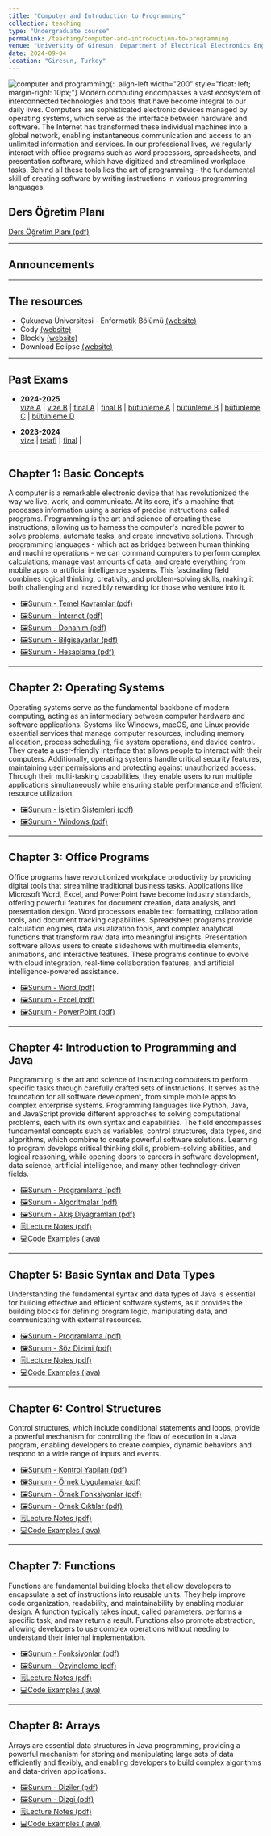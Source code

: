 ```yaml
---
title: "Computer and Introduction to Programming"
collection: teaching
type: "Undergraduate course"
permalink: /teaching/computer-and-introduction-to-programming
venue: "University of Giresun, Department of Electrical Electronics Engineering"
date: 2024-09-04
location: "Giresun, Turkey"
---
```


![computer and programming](/images/teaching/computer-and-programming.webp){: .align-left width="200" style="float: left; margin-right: 10px;"} 
Modern computing encompasses a vast ecosystem of interconnected technologies and tools that have become integral to our daily lives. Computers are sophisticated electronic devices managed by operating systems, which serve as the interface between hardware and software. The Internet has transformed these individual machines into a global network, enabling instantaneous communication and access to an unlimited information and services. In our professional lives, we regularly interact with office programs such as word processors, spreadsheets, and presentation software, which have digitized and streamlined workplace tasks. Behind all these tools lies the art of programming - the fundamental skill of creating software by writing instructions in various programming languages. 

## Ders Öğretim Planı
[Ders Öğretim Planı (pdf)](../files/computer/Bolum_00_Ders_Ogretim_Planı.pdf)

---

## Announcements

---

## The resources

- Çukurova Üniversitesi - Enformatik Bölümü [(website)](https://enformatik.cu.edu.tr/cu/Dersler/compulsory-courses/temel-bilgi-teknolojileri-kullanimi/)
- Cody [(website)](https://f.eba.gov.tr/cody/)
- Blockly [(website)](https://blockly.games/)
- Download Eclipse [(website)](https://www.eclipse.org/downloads/packages/installer)

---

## Past Exams  

- **2024-2025**  
  [vize A](../files/computer/2024-2025-computer-vize-a-cevaplar.pdf) | 
  [vize B](../files/computer/2024-2025-computer-vize-b-cevaplar.pdf) | 
  [final A](../files/computer/2024-2025-computer-final-a-cevaplar.pdf) | 
  [final B](../files/computer/2024-2025-computer-final-b-cevaplar.pdf) | 
  [bütünleme A](../files/computer/2024-2025-computer-butunleme-a-cevaplar.pdf) | 
  [bütünleme B](../files/computer/2024-2025-computer-butunleme-b-cevaplar.pdf) | 
  [bütünleme C](../files/computer/2024-2025-computer-butunleme-c-cevaplar.pdf) | 
  [bütünleme D](../files/computer/2024-2025-computer-butunleme-d-cevaplar.pdf)

- **2023-2024**  
  [vize](../files/computer/2023-2024-computer-vize-cevaplar.pdf) | 
  [telafi](../files/computer/2023-2024-computer-telafi-cevaplar.pdf) | 
  [final](../files/computer/2023-2024-computer-final-cevaplar.pdf) | 

---

## Chapter 1: Basic Concepts

A computer is a remarkable electronic device that has revolutionized the way we live, work, and communicate. At its core, it's a machine that processes information using a series of precise instructions called programs. Programming is the art and science of creating these instructions, allowing us to harness the computer's incredible power to solve problems, automate tasks, and create innovative solutions. Through programming languages - which act as bridges between human thinking and machine operations - we can command computers to perform complex calculations, manage vast amounts of data, and create everything from mobile apps to artificial intelligence systems. This fascinating field combines logical thinking, creativity, and problem-solving skills, making it both challenging and incredibly rewarding for those who venture into it.

- [🖼️Sunum - Temel Kavramlar (pdf)](../files/computer/Bolum_01_Temel_kavramlar.pdf)
- [🖼️Sunum - İnternet (pdf)](../files/computer/Bolum_01_Internet.pdf)
- [🖼️Sunum - Donanım (pdf)](../files/computer/Bolum_01_Donanim.pdf)
- [🖼️Sunum - Bilgisayarlar (pdf)](../files/java/slides/Bolum_01_Bilgisayarlar.pdf)
- [🖼️Sunum - Hesaplama (pdf)](../files/java/slides/Bolum_01_Hesaplama_Hesaplamali_Dusunme.pdf)

---

## Chapter 2: Operating Systems

Operating systems serve as the fundamental backbone of modern computing, acting as an intermediary between computer hardware and software applications. Systems like Windows, macOS, and Linux provide essential services that manage computer resources, including memory allocation, process scheduling, file system operations, and device control. They create a user-friendly interface that allows people to interact with their computers. Additionally, operating systems handle critical security features, maintaining user permissions and protecting against unauthorized access. Through their multi-tasking capabilities, they enable users to run multiple applications simultaneously while ensuring stable performance and efficient resource utilization.

- [🖼️Sunum - İşletim Sistemleri (pdf)](../files/computer/Bolum_02_İsletim_sistemleri.pdf)
- [🖼️Sunum - Windows (pdf)](../files/computer/Bolum_02_Windows.pdf)

---

## Chapter 3: Office Programs

Office programs have revolutionized workplace productivity by providing digital tools that streamline traditional business tasks. Applications like Microsoft Word, Excel, and PowerPoint have become industry standards, offering powerful features for document creation, data analysis, and presentation design. Word processors enable text formatting, collaboration tools, and document tracking capabilities. Spreadsheet programs provide calculation engines, data visualization tools, and complex analytical functions that transform raw data into meaningful insights. Presentation software allows users to create slideshows with multimedia elements, animations, and interactive features. These programs continue to evolve with cloud integration, real-time collaboration features, and artificial intelligence-powered assistance.

- [🖼️Sunum - Word (pdf)](../files/computer/Bolum_03_Word.pdf)
- [🖼️Sunum - Excel (pdf)](../files/computer/Bolum_03_Excel.pdf)
- [🖼️Sunum - PowerPoint (pdf)](../files/computer/Bolum_03_PowerPoint.pdf)

---

## Chapter 4: Introduction to Programming and Java

Programming is the art and science of instructing computers to perform specific tasks through carefully crafted sets of instructions. It serves as the foundation for all software development, from simple mobile apps to complex enterprise systems. Programming languages like Python, Java, and JavaScript provide different approaches to solving computational problems, each with its own syntax and capabilities. The field encompasses fundamental concepts such as variables, control structures, data types, and algorithms, which combine to create powerful software solutions. Learning to program develops critical thinking skills, problem-solving abilities, and logical reasoning, while opening doors to careers in software development, data science, artificial intelligence, and many other technology-driven fields.

- [🖼️Sunum - Programlama (pdf)](../files/computer/Bolum_04_Programlama.pdf)
- [🖼️Sunum - Algoritmalar (pdf)](../files/java/slides/Bolum_01_Algoritmalar.pdf)
- [🖼️Sunum - Akış Diyagramları (pdf)](../files/java/slides/Bolum_01_Akis_Diyagramlari.pdf)
- [🗒️Lecture Notes (pdf)](../files/java/Chapter_01_Introduction.pdf)
- [💻Code Examples (java)](https://github.com/sercankulcu/object-oriented-programming-java/tree/main/Ders01/src)

---

## Chapter 5: Basic Syntax and Data Types

Understanding the fundamental syntax and data types of Java is essential for building effective and efficient software systems, as it provides the building blocks for defining program logic, manipulating data, and communicating with external resources.

- [🖼️Sunum - Programlama (pdf)](../files/java/slides/Bolum_02_Programlama.pdf)
- [🖼️Sunum - Söz Dizimi (pdf)](../files/java/slides/Bolum_02_Soz_Dizimi_Kurallari.pdf)
- [🗒️Lecture Notes (pdf)](../files/java/Chapter_02_Basic_Syntax_and_Data_Types.pdf)
- [💻Code Examples (java)](https://github.com/sercankulcu/object-oriented-programming-java/tree/main/Ders02/src)

---

## Chapter 6: Control Structures

Control structures, which include conditional statements and loops, provide a powerful mechanism for controlling the flow of execution in a Java program, enabling developers to create complex, dynamic behaviors and respond to a wide range of inputs and events.

- [🖼️Sunum - Kontrol Yapıları (pdf)](../files/java/slides/Bolum_03_Kontrol_Yapilari.pdf)
- [🖼️Sunum - Örnek Uygulamalar (pdf)](../files/java/slides/Bolum_03_Ornekler.pdf)
- [🖼️Sunum - Örnek Fonksiyonlar (pdf)](../files/java/slides/Bolum_03_Ornek_Fonksiyonlar.pdf)
- [🖼️Sunum - Örnek Çıktılar (pdf)](../files/java/slides/Bolum_03_Ornek_Ciktilar.pdf)
- [🗒️Lecture Notes (pdf)](../files/java/Chapter_03_Control_Structures.pdf)
- [💻Code Examples (java)](https://github.com/sercankulcu/object-oriented-programming-java/tree/main/Ders03/src)

---

## Chapter 7: Functions

Functions are fundamental building blocks that allow developers to encapsulate a set of instructions into reusable units. They help improve code organization, readability, and maintainability by enabling modular design. A function typically takes input, called parameters, performs a specific task, and may return a result. Functions also promote abstraction, allowing developers to use complex operations without needing to understand their internal implementation. 

- [🖼️Sunum - Fonksiyonlar (pdf)](../files/java/slides/Bolum_03_Fonksiyonlar.pdf)
- [🖼️Sunum - Özyineleme (pdf)](../files/java/slides/Bolum_03_Ozyineleme.pdf)
- [🗒️Lecture Notes (pdf)](../files/java/Chapter_03_Control_Structures.pdf)
- [💻Code Examples (java)](https://github.com/sercankulcu/object-oriented-programming-java/tree/main/Ders03/src)

---

## Chapter 8: Arrays

Arrays are essential data structures in Java programming, providing a powerful mechanism for storing and manipulating large sets of data efficiently and flexibly, and enabling developers to build complex algorithms and data-driven applications.

- [🖼️Sunum - Diziler (pdf)](../files/java/slides/Bolum_05_Diziler.pdf)
- [🖼️Sunum - Dizgi (pdf)](../files/java/slides/Bolum_05_Dizgi.pdf)
- [🗒️Lecture Notes (pdf)](../files/java/Chapter_05_Arrays_And_Collections.pdf)
- [💻Code Examples (java)](https://github.com/sercankulcu/object-oriented-programming-java/tree/main/Ders05/src)
